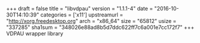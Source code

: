 +++
draft = false
title = "libvdpau"
version = "1.1.1-4"
date = "2016-10-30T14:10:39"
categories = ['x11']
upstreamurl = "http://xorg.freedesktop.org"
arch = "x86_64"
size = "65812"
usize = "337285"
sha1sum = "348026e88ad8b5d7ddc622ff7c6a001e7cc172f7"
+++
VDPAU wrapper library